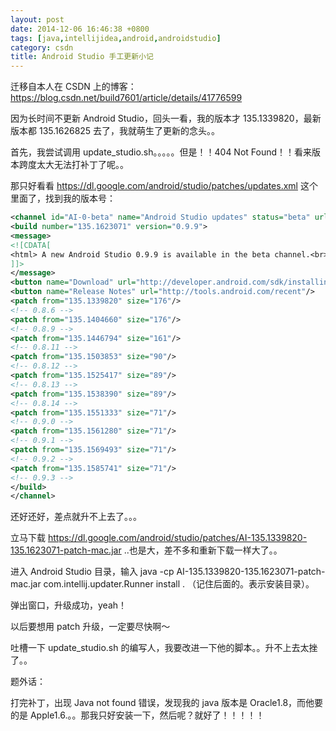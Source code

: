 ```yaml
---
layout: post
date: 2014-12-06 16:46:38 +0800
tags: [java,intellijidea,android,androidstudio]
category: csdn
title: Android Studio 手工更新小记
---
```


迁移自本人在 CSDN 上的博客：https://blog.csdn.net/build7601/article/details/41776599

因为长时间不更新 Android Studio，回头一看，我的版本才 135.1339820，最新版本都 135.1626825 去了，我就萌生了更新的念头。。

首先，我尝试调用 update_studio.sh。。。。。但是！！404 Not Found！！看来版本跨度太大无法打补丁了呢。。

那只好看看 https://dl.google.com/android/studio/patches/updates.xml 这个里面了，找到我的版本号：

```xml
<channel id="AI-0-beta" name="Android Studio updates" status="beta" url="http://tools.android.com/recent" feedback="https://code.google.com/p/android/issues/entry?template=Android+Studio+bug" majorVersion="0">
<build number="135.1623071" version="0.9.9">
<message>
<![CDATA[
<html> A new Android Studio 0.9.9 is available in the beta channel.<br> This patch will allow you to update from 0.x to 1.x.<br> After updating, please check for updates again to install 1.0 RC.<p/> </html>
]]>
</message>
<button name="Download" url="http://developer.android.com/sdk/installing/studio.html" download="true"/>
<button name="Release Notes" url="http://tools.android.com/recent"/>
<patch from="135.1339820" size="176"/>
<!-- 0.8.6 -->
<patch from="135.1404660" size="176"/>
<!-- 0.8.9 -->
<patch from="135.1446794" size="161"/>
<!-- 0.8.11 -->
<patch from="135.1503853" size="90"/>
<!-- 0.8.12 -->
<patch from="135.1525417" size="89"/>
<!-- 0.8.13 -->
<patch from="135.1538390" size="89"/>
<!-- 0.8.14 -->
<patch from="135.1551333" size="71"/>
<!-- 0.9.0 -->
<patch from="135.1561280" size="71"/>
<!-- 0.9.1 -->
<patch from="135.1569493" size="71"/>
<!-- 0.9.2 -->
<patch from="135.1585741" size="71"/>
<!-- 0.9.3 -->
</build>
</channel>
```

还好还好，差点就升不上去了。。。

立马下载 https://dl.google.com/android/studio/patches/AI-135.1339820-135.1623071-patch-mac.jar ..也是大，差不多和重新下载一样大了。。

进入 Android Studio 目录，输入 java -cp AI-135.1339820-135.1623071-patch-mac.jar com.intellij.updater.Runner install . （记住后面的。表示安装目录）。

弹出窗口，升级成功，yeah！

以后要想用 patch 升级，一定要尽快啊～

吐槽一下 update_studio.sh 的编写人，我要改进一下他的脚本。。升不上去太挫了。。

题外话：

打完补丁，出现 Java not found 错误，发现我的 java 版本是 Oracle1.8，而他要的是 Apple1.6.。。那我只好安装一下，然后呢？就好了！！！！！